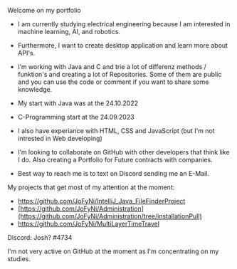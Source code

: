 Welcome on my portfolio
- I am currently studying electrical engineering because I am interested in machine learning, AI, and robotics. 
- Furthermore, I want to create desktop application and learn more about API's.
- I’m working with Java and C and trie a lot of differenz methods / funktion's and creating a lot of Repositories. Some of them are public and you can use the code or comment if you want to share some knowledge.
- My start with Java was at the 24.10.2022 
- C-Programming start at the 24.09.2023
- I also have experiance with HTML, CSS and JavaScript (but I'm not intrested in Web developing)

- I’m looking to collaborate on GitHub with other developers that think like I do. Also creating a Portfolio for Future contracts with companies.
- Best way to reach me is to text on Discord sending me an E-Mail.

My projects that get most of my attention at the moment:

 - https://github.com/JoFyNi/IntelliJ_Java_FileFinderProject
 - [https://github.com/JoFyNi/Administration](https://github.com/JoFyNi/Administration/tree/installationPull)
 - https://github.com/JoFyNi/MultiLayerTimeTravel
 
Discord:  Josh? #4734   

I'm not very active on GitHub at the moment as I'm concentrating on my studies. 


<!---
JoFyNi/JoFyNi is a ✨ special ✨ repository because its `README.md` (this file) appears on your GitHub profile.
You can click the Preview link to take a look at your changes.
--->
